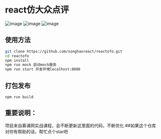 # react仿大众点评

> 
![image](https://github.com/songhaoreact/reactofo/blob/master/test/1.png)
![image](https://github.com/songhaoreact/reactofo/blob/master/test/2.png)
![image](https://github.com/songhaoreact/reactofo/blob/master/test/3.png)


## 使用方法

``` bash
git clone https://github.com/songhaoreact/reactofo.git
cd reactofo
npm install
npm run mock 启动mock服务
npm run start 开发环境localhost:8080
```

## 打包发布
```
npm run build
```

## 重要说明：
项目来自慕课网实战课程，会不断更新这里面的代码，不断优化
 ##如果这个仓库对你有帮助的话，帮忙点个star吧
